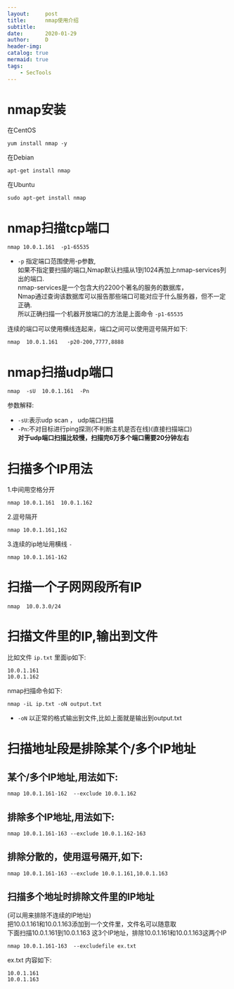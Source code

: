 ```yaml
---
layout:     post
title:      nmap使用介绍
subtitle:   
date:       2020-01-29
author:     D
header-img: 
catalog: true
mermaid: true
tags:
    - SecTools
---
```

# nmap安装

在CentOS
```
yum install nmap -y
```
在Debian
```
apt-get install nmap
```
在Ubuntu
```
sudo apt-get install nmap
```
# nmap扫描tcp端口

```
nmap 10.0.1.161  -p1-65535
```
- `-p` 指定端口范围使用-p参数,<br>
如果不指定要扫描的端口,Nmap默认扫描从1到1024再加上nmap-services列出的端口.<br>
nmap-services是一个包含大约2200个著名的服务的数据库，<br>
Nmap通过查询该数据库可以报告那些端口可能对应于什么服务器，但不一定正确.<br>
所以正确扫描一个机器开放端口的方法是上面命令 `-p1-65535`<br>


连续的端口可以使用横线连起来，端口之间可以使用逗号隔开如下:<br>
```
nmap  10.0.1.161   -p20-200,7777,8888
```

# nmap扫描udp端口

```
nmap  -sU  10.0.1.161  -Pn
```
参数解释:<br>
- `-sU`:表示udp scan ， udp端口扫描
- `-Pn`:不对目标进行ping探测(不判断主机是否在线)(直接扫描端口)<br>
**对于udp端口扫描比较慢，扫描完6万多个端口需要20分钟左右**

# 扫描多个IP用法

1.中间用空格分开
```
nmap 10.0.1.161  10.0.1.162
```
2.逗号隔开
```
nmap 10.0.1.161,162
```
3.连续的ip地址用横线 `-`
```
nmap 10.0.1.161-162
```

# 扫描一个子网网段所有IP
```
nmap  10.0.3.0/24
```

# 扫描文件里的IP,输出到文件
比如文件 `ip.txt` 里面ip如下:
```
10.0.1.161
10.0.1.162
```
nmap扫描命令如下:
```
nmap -iL ip.txt -oN output.txt
```
- `-oN` 以正常的格式输出到文件,比如上面就是输出到output.txt

# 扫描地址段是排除某个/多个IP地址
## 某个/多个IP地址,用法如下:
```
nmap 10.0.1.161-162  --exclude 10.0.1.162
```
## 排除多个IP地址,用法如下:
```
nmap 10.0.1.161-163 --exclude 10.0.1.162-163
```
## 排除分散的，使用逗号隔开,如下:
```
nmap 10.0.1.161-163 --exclude 10.0.1.161,10.0.1.163
```
## 扫描多个地址时排除文件里的IP地址
(可以用来排除不连续的IP地址)<br>
把10.0.1.161和10.0.1.163添加到一个文件里，文件名可以随意取<br>
下面扫描10.0.1.161到10.0.1.163 这3个IP地址，排除10.0.1.161和10.0.1.163这两个IP<br>
```
nmap 10.0.1.161-163  --excludefile ex.txt
```
ex.txt 内容如下:
```
10.0.1.161
10.0.1.163
```
